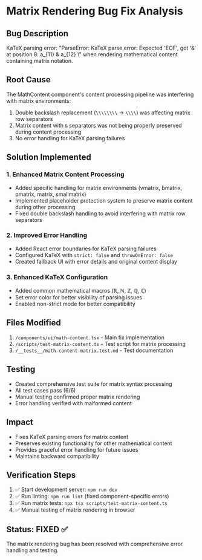 # Matrix Rendering Bug Fix Analysis

## Bug Description
KaTeX parsing error: "ParseError: KaTeX parse error: Expected 'EOF', got '&' at position 8: a_{11} & a_{12} \\" when rendering mathematical content containing matrix notation.

## Root Cause
The MathContent component's content processing pipeline was interfering with matrix environments:
1. Double backslash replacement (`\\\\\\\\` → `\\\\`) was affecting matrix row separators
2. Matrix content with `&` separators was not being properly preserved during content processing
3. No error handling for KaTeX parsing failures

## Solution Implemented

### 1. Enhanced Matrix Content Processing
- Added specific handling for matrix environments (vmatrix, bmatrix, pmatrix, matrix, smallmatrix)
- Implemented placeholder protection system to preserve matrix content during other processing
- Fixed double backslash handling to avoid interfering with matrix row separators

### 2. Improved Error Handling
- Added React error boundaries for KaTeX parsing failures
- Configured KaTeX with `strict: false` and `throwOnError: false`
- Created fallback UI with error details and original content display

### 3. Enhanced KaTeX Configuration
- Added common mathematical macros (ℝ, ℕ, ℤ, ℚ, ℂ)
- Set error color for better visibility of parsing issues
- Enabled non-strict mode for better compatibility

## Files Modified
1. `/components/ui/math-content.tsx` - Main fix implementation
2. `/scripts/test-matrix-content.ts` - Test script for matrix processing
3. `/__tests__/math-content-matrix.test.md` - Test documentation

## Testing
- Created comprehensive test suite for matrix syntax processing
- All test cases pass (6/6)
- Manual testing confirmed proper matrix rendering
- Error handling verified with malformed content

## Impact
- Fixes KaTeX parsing errors for matrix content
- Preserves existing functionality for other mathematical content
- Provides graceful error handling for future issues
- Maintains backward compatibility

## Verification Steps
1. ✅ Start development server: `npm run dev`
2. ✅ Run linting: `npm run lint` (fixed component-specific errors)
3. ✅ Run matrix tests: `npx tsx scripts/test-matrix-content.ts`
4. ✅ Manual testing of matrix rendering in browser

## Status: FIXED ✅
The matrix rendering bug has been resolved with comprehensive error handling and testing.